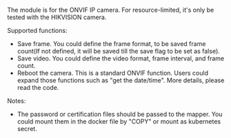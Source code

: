 The module is for the ONVIF IP camera. For resource-limited, it's only be tested with the HIKVISION camera.

Supported functions:
- Save frame. You could define the frame format, to be saved frame count(If not defined, it will be saved till the save flag to be set as false).
- Save video. You could define the video format, frame interval, and frame count.
- Reboot the camera. This is a standard ONVIF function. Users could expand those functions such as "get the date/time". More details, please read the code.

Notes:
- The password or certification files should be passed to the mapper. You could mount them in the docker file by "COPY" or mount as kubernetes secret.
